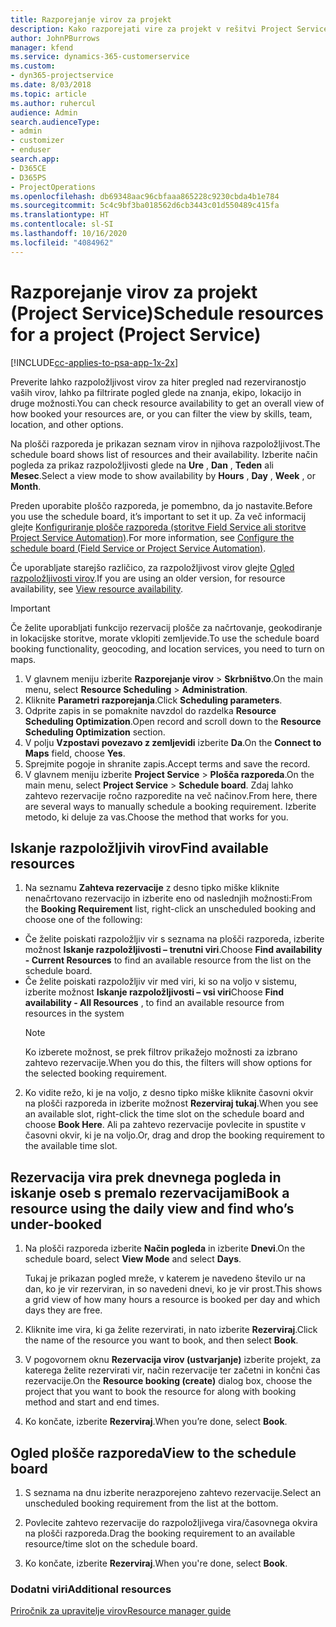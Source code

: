 ```yaml
---
title: Razporejanje virov za projekt
description: Kako razporejati vire za projekt v rešitvi Project Service
author: JohnPBurrows
manager: kfend
ms.service: dynamics-365-customerservice
ms.custom:
- dyn365-projectservice
ms.date: 8/03/2018
ms.topic: article
ms.author: ruhercul
audience: Admin
search.audienceType:
- admin
- customizer
- enduser
search.app:
- D365CE
- D365PS
- ProjectOperations
ms.openlocfilehash: db69348aac96cbfaaa865228c9230cbda4b1e784
ms.sourcegitcommit: 5c4c9bf3ba018562d6cb3443c01d550489c415fa
ms.translationtype: HT
ms.contentlocale: sl-SI
ms.lasthandoff: 10/16/2020
ms.locfileid: "4084962"
---
```

# <a name="schedule-resources-for-a-project-project-service"></a><span data-ttu-id="28b0b-103">Razporejanje virov za projekt (Project Service)</span><span class="sxs-lookup"><span data-stu-id="28b0b-103">Schedule resources for a project (Project Service)</span></span>

[!INCLUDE[cc-applies-to-psa-app-1x-2x](../includes/cc-applies-to-psa-app-1x-2x.md)]

<span data-ttu-id="28b0b-104">Preverite lahko razpoložljivost virov za hiter pregled nad rezerviranostjo vaših virov, lahko pa filtrirate pogled glede na znanja, ekipo, lokacijo in druge možnosti.</span><span class="sxs-lookup"><span data-stu-id="28b0b-104">You can check resource availability to get an overall view of how booked your resources are, or you can filter the view by skills, team, location, and other options.</span></span>  
  
<span data-ttu-id="28b0b-105">Na plošči razporeda je prikazan seznam virov in njihova razpoložljivost.</span><span class="sxs-lookup"><span data-stu-id="28b0b-105">The schedule board shows list of resources and their availability.</span></span> <span data-ttu-id="28b0b-106">Izberite način pogleda za prikaz razpoložljivosti glede na **Ure** , **Dan** , **Teden** ali **Mesec**.</span><span class="sxs-lookup"><span data-stu-id="28b0b-106">Select a view mode to show availability by **Hours** , **Day** , **Week** , or **Month**.</span></span>  
  
<span data-ttu-id="28b0b-107">Preden uporabite ploščo razporeda, je pomembno, da jo nastavite.</span><span class="sxs-lookup"><span data-stu-id="28b0b-107">Before you use the schedule board, it’s important to set it up.</span></span> <span data-ttu-id="28b0b-108">Za več informacij glejte [Konfiguriranje plošče razporeda (storitve Field Service ali storitve Project Service Automation)](https://docs.microsoft.com/dynamics365/field-service/configure-schedule-board).</span><span class="sxs-lookup"><span data-stu-id="28b0b-108">For more information, see [Configure the schedule board (Field Service or Project Service Automation)](https://docs.microsoft.com/dynamics365/field-service/configure-schedule-board).</span></span>
  
<span data-ttu-id="28b0b-109">Če uporabljate starejšo različico, za razpoložljivost virov glejte [Ogled razpoložljivosti virov](../psa/view-resource-availability.md).</span><span class="sxs-lookup"><span data-stu-id="28b0b-109">If you are using an older version, for resource availability, see [View resource availability](../psa/view-resource-availability.md).</span></span>  

> [!IMPORTANT]
>  <span data-ttu-id="28b0b-110">Če želite uporabljati funkcijo rezervacij plošče za načrtovanje, geokodiranje in lokacijske storitve, morate vklopiti zemljevide.</span><span class="sxs-lookup"><span data-stu-id="28b0b-110">To use the schedule board booking functionality, geocoding, and location services, you need to turn on maps.</span></span>  
> 
> 1. <span data-ttu-id="28b0b-111">V glavnem meniju izberite **Razporejanje virov** > **Skrbništvo**.</span><span class="sxs-lookup"><span data-stu-id="28b0b-111">On the main menu, select **Resource Scheduling** > **Administration**.</span></span>  
> 2. <span data-ttu-id="28b0b-112">Kliknite **Parametri razporejanja**.</span><span class="sxs-lookup"><span data-stu-id="28b0b-112">Click **Scheduling parameters**.</span></span>  
> 3. <span data-ttu-id="28b0b-113">Odprite zapis in se pomaknite navzdol do razdelka **Resource Scheduling Optimization**.</span><span class="sxs-lookup"><span data-stu-id="28b0b-113">Open record and scroll down to the **Resource Scheduling Optimization** section.</span></span>  
> 4. <span data-ttu-id="28b0b-114">V polju **Vzpostavi povezavo z zemljevidi** izberite **Da**.</span><span class="sxs-lookup"><span data-stu-id="28b0b-114">On the **Connect to Maps** field, choose **Yes**.</span></span>  
> 5. <span data-ttu-id="28b0b-115">Sprejmite pogoje in shranite zapis.</span><span class="sxs-lookup"><span data-stu-id="28b0b-115">Accept terms and save the record.</span></span>  
> 6. <span data-ttu-id="28b0b-116">V glavnem meniju izberite **Project Service** > **Plošča razporeda**.</span><span class="sxs-lookup"><span data-stu-id="28b0b-116">On the main menu, select **Project Service** > **Schedule board**.</span></span> <span data-ttu-id="28b0b-117">Zdaj lahko zahtevo rezervacije ročno razporedite na več načinov.</span><span class="sxs-lookup"><span data-stu-id="28b0b-117">From here, there are several ways to manually schedule a booking requirement.</span></span> <span data-ttu-id="28b0b-118">Izberite metodo, ki deluje za vas.</span><span class="sxs-lookup"><span data-stu-id="28b0b-118">Choose the method that works for you.</span></span>
  
## <a name="find-available-resources"></a><span data-ttu-id="28b0b-119">Iskanje razpoložljivih virov</span><span class="sxs-lookup"><span data-stu-id="28b0b-119">Find available resources</span></span>

1.  <span data-ttu-id="28b0b-120">Na seznamu **Zahteva rezervacije** z desno tipko miške kliknite nenačrtovano rezervacijo in izberite eno od naslednjih možnosti:</span><span class="sxs-lookup"><span data-stu-id="28b0b-120">From the **Booking Requirement** list, right-click an unscheduled booking and choose one of the following:</span></span>  
  
- <span data-ttu-id="28b0b-121">Če želite poiskati razpoložljiv vir s seznama na plošči razporeda, izberite možnost **Iskanje razpoložljivosti – trenutni viri**.</span><span class="sxs-lookup"><span data-stu-id="28b0b-121">Choose **Find availability - Current Resources** to find an available resource from the list on the schedule board.</span></span>  
- <span data-ttu-id="28b0b-122">Če želite poiskati razpoložljiv vir med viri, ki so na voljo v sistemu, izberite možnost **Iskanje razpoložljivosti – vsi viri**</span><span class="sxs-lookup"><span data-stu-id="28b0b-122">Choose **Find availability - All Resources** , to find an available resource from resources in the system</span></span>  
   > [!NOTE]
   >  <span data-ttu-id="28b0b-123">Ko izberete možnost, se prek filtrov prikažejo možnosti za izbrano zahtevo rezervacije.</span><span class="sxs-lookup"><span data-stu-id="28b0b-123">When you do this, the filters will show options for the selected booking requirement.</span></span>  
  
2. <span data-ttu-id="28b0b-124">Ko vidite režo, ki je na voljo, z desno tipko miške kliknite časovni okvir na plošči razporeda in izberite možnost **Rezerviraj tukaj**.</span><span class="sxs-lookup"><span data-stu-id="28b0b-124">When you see an available slot, right-click the time slot on the schedule board and choose **Book Here**.</span></span> <span data-ttu-id="28b0b-125">Ali pa zahtevo rezervacije povlecite in spustite v časovni okvir, ki je na voljo.</span><span class="sxs-lookup"><span data-stu-id="28b0b-125">Or, drag and drop the booking requirement to the available time slot.</span></span>  
  

## <a name="book-a-resource-using-the-daily-view-and-find-whos-under-booked"></a><span data-ttu-id="28b0b-126">Rezervacija vira prek dnevnega pogleda in iskanje oseb s premalo rezervacijami</span><span class="sxs-lookup"><span data-stu-id="28b0b-126">Book a resource using the daily view and find who’s under-booked</span></span>
  
1.  <span data-ttu-id="28b0b-127">Na plošči razporeda izberite **Način pogleda** in izberite **Dnevi**.</span><span class="sxs-lookup"><span data-stu-id="28b0b-127">On the schedule board, select **View Mode** and select **Days**.</span></span>  
  
    <span data-ttu-id="28b0b-128">Tukaj je prikazan pogled mreže, v katerem je navedeno število ur na dan, ko je vir rezerviran, in so navedeni dnevi, ko je vir prost.</span><span class="sxs-lookup"><span data-stu-id="28b0b-128">This shows a grid view of how many hours a resource is booked per day and which days they are free.</span></span>  
  
2.  <span data-ttu-id="28b0b-129">Kliknite ime vira, ki ga želite rezervirati, in nato izberite **Rezerviraj**.</span><span class="sxs-lookup"><span data-stu-id="28b0b-129">Click the name of the resource you want to book, and then select **Book**.</span></span>  
  
3.  <span data-ttu-id="28b0b-130">V pogovornem oknu **Rezervacija virov (ustvarjanje)** izberite projekt, za katerega želite rezervirati vir, način rezervacije ter začetni in končni čas rezervacije.</span><span class="sxs-lookup"><span data-stu-id="28b0b-130">On the **Resource booking (create)** dialog box, choose the project that you want to book the resource for along with booking method and start and end times.</span></span>  
  
4.  <span data-ttu-id="28b0b-131">Ko končate, izberite **Rezerviraj**.</span><span class="sxs-lookup"><span data-stu-id="28b0b-131">When you’re done, select **Book**.</span></span>  
  
## <a name="view-to-the-schedule-board"></a><span data-ttu-id="28b0b-132">Ogled plošče razporeda</span><span class="sxs-lookup"><span data-stu-id="28b0b-132">View to the schedule board</span></span>
  
1.  <span data-ttu-id="28b0b-133">S seznama na dnu izberite nerazporejeno zahtevo rezervacije.</span><span class="sxs-lookup"><span data-stu-id="28b0b-133">Select an unscheduled booking requirement from the list at the bottom.</span></span>  
  
2.  <span data-ttu-id="28b0b-134">Povlecite zahtevo rezervacije do razpoložljivega vira/časovnega okvira na plošči razporeda.</span><span class="sxs-lookup"><span data-stu-id="28b0b-134">Drag the booking requirement to an available resource/time slot on the schedule board.</span></span>  
  
3.  <span data-ttu-id="28b0b-135">Ko končate, izberite **Rezerviraj**.</span><span class="sxs-lookup"><span data-stu-id="28b0b-135">When you're done, select **Book**.</span></span>  
  
### <a name="additional-resources"></a><span data-ttu-id="28b0b-136">Dodatni viri</span><span class="sxs-lookup"><span data-stu-id="28b0b-136">Additional resources</span></span>  
 [<span data-ttu-id="28b0b-137">Priročnik za upravitelje virov</span><span class="sxs-lookup"><span data-stu-id="28b0b-137">Resource manager guide</span></span>](../psa/resource-manager-guide.md)
